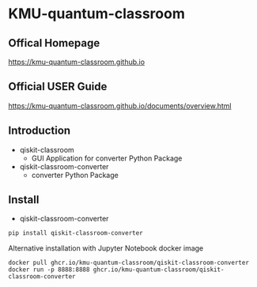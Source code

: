 # KMU-quantum-classroom

## Offical Homepage

https://kmu-quantum-classroom.github.io

## Official USER Guide

https://kmu-quantum-classroom.github.io/documents/overview.html

## Introduction

* qiskit-classroom
  * GUI Application for converter Python Package
* qiskit-classroom-converter
  * converter Python Package

## Install

* qiskit-classroom-converter

```bash
pip install qiskit-classroom-converter
```

Alternative installation with Jupyter Notebook docker image

```shell
docker pull ghcr.io/kmu-quantum-classroom/qiskit-classroom-converter
docker run -p 8888:8888 ghcr.io/kmu-quantum-classroom/qiskit-classroom-converter
```
